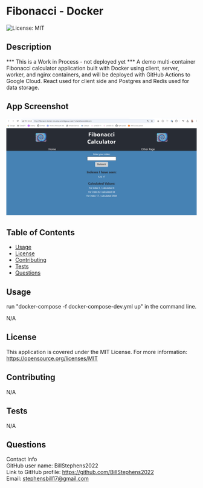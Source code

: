 # Fibonacci - Docker  

![License: MIT](https://img.shields.io/badge/License-MIT-yellow.svg)

## Description
  *** This is a Work in Process - not deployed yet ***
  A demo multi-container Fibonacci calculator application built with Docker using client, server, worker, and nginx containers, and will be deployed with GitHub Actions to Google Cloud.  React used for client side and Postgres and Redis used for data storage.  

## App Screenshot

  ![app screenshot](/screenshot.png)
  
## Table of Contents
  
- [Usage](#usage)
- [License](#license)
- [Contributing](#contributing)
- [Tests](#tests)
- [Questions](#questions)
  
## Usage

  run "docker-compose -f docker-compose-dev.yml up" in the command line.
  
  N/A

## License

This application is covered under the MIT License.
For more information: <https://opensource.org/licenses/MIT>
  
## Contributing

  N/A
  
## Tests

  N/A

## Questions

  Contact Info  
  GitHub user name: BillStephens2022  
  Link to GitHub profile: <https://github.com/BillStephens2022>  
  Email: <stephensbill17@gmail.com>
